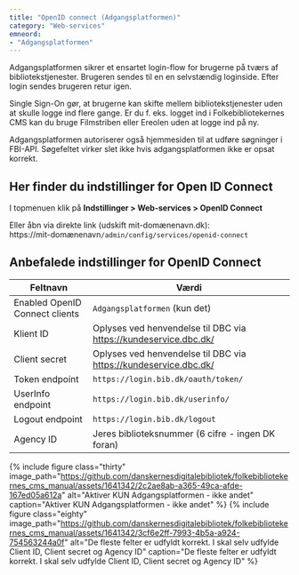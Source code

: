 ```yaml
---
title: "OpenID connect (Adgangsplatformen)"
category: "Web-services"
emneord: 
- "Adgangsplatformen"
---
```


Adgangsplatformen sikrer et ensartet login-flow for brugerne på tværs af bibliotekstjenester. Brugeren sendes til en en selvstændig loginside. Efter login sendes brugeren retur igen.

Single Sign-On gør, at brugerne kan skifte mellem bibliotekstjenester uden at skulle logge ind flere gange. Er du f. eks. logget ind i Folkebibliotekernes CMS kan du bruge Filmstriben eller Ereolen uden at logge ind på ny.

Adgangsplatformen autoriserer også hjemmesiden til at udføre søgninger i FBI-API. Søgefeltet virker slet ikke hvis adgangsplatformen ikke er opsat korrekt.

## Her finder du indstillinger for Open ID Connect 
I topmenuen klik på **Indstillinger > Web-services > OpenID Connect**

Eller åbn via direkte link (udskift mit-domænenavn.dk):\
https://mit-domænenavn`/admin/config/services/openid-connect`


## Anbefalede indstillinger for OpenID Connect

|Feltnavn|Værdi|
|---|---|
|Enabled OpenID Connect clients|`Adgangsplatformen` (kun det)|
|Klient ID|Oplyses ved henvendelse til DBC via https://kundeservice.dbc.dk/|
|Client secret|Oplyses ved henvendelse til DBC via https://kundeservice.dbc.dk/|
|Token endpoint|`https://login.bib.dk/oauth/token/`|
|UserInfo endpoint|`https://login.bib.dk/userinfo/`|
|Logout endpoint|`https://login.bib.dk/logout`|
|Agency ID|Jeres biblioteksnummer (6 cifre - ingen DK foran)|

{% include figure class="thirty" image_path="https://github.com/danskernesdigitalebibliotek/folkebibliotekernes_cms_manual/assets/1641342/2c2ae8ab-a365-49ca-afde-167ed05a612a" alt="Aktiver KUN Adgangsplatformen - ikke andet" caption="Aktiver KUN Adgangsplatformen - ikke andet" %} 
{% include figure class="eighty" image_path="https://github.com/danskernesdigitalebibliotek/folkebibliotekernes_cms_manual/assets/1641342/3cf6e2ff-7993-4b5a-a924-754563244a0f" alt="De fleste felter er udfyldt korrekt. I skal selv udfylde Client ID, Client secret og Agency ID" caption="De fleste felter er udfyldt korrekt. I skal selv udfylde Client ID, Client secret og Agency ID" %} 